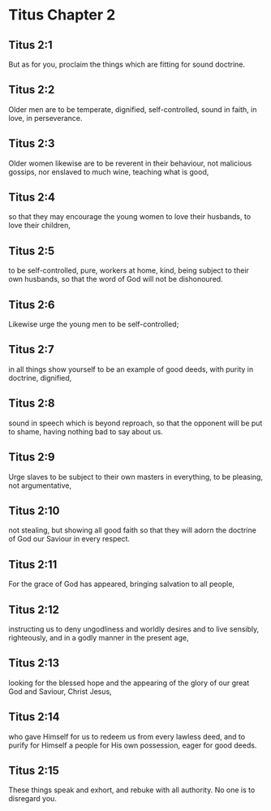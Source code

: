 # Titus Chapter 2

## Titus 2:1

But as for you, proclaim the things which are fitting for sound doctrine.

## Titus 2:2

Older men are to be temperate, dignified, self-controlled, sound in faith, in love, in perseverance.

## Titus 2:3

Older women likewise are to be reverent in their behaviour, not malicious gossips, nor enslaved to much wine, teaching what is good,

## Titus 2:4

so that they may encourage the young women to love their husbands, to love their children,

## Titus 2:5

to be self-controlled, pure, workers at home, kind, being subject to their own husbands, so that the word of God will not be dishonoured.

## Titus 2:6

Likewise urge the young men to be self-controlled;

## Titus 2:7

in all things show yourself to be an example of good deeds, with purity in doctrine, dignified,

## Titus 2:8

sound in speech which is beyond reproach, so that the opponent will be put to shame, having nothing bad to say about us.

## Titus 2:9

Urge slaves to be subject to their own masters in everything, to be pleasing, not argumentative,

## Titus 2:10

not stealing, but showing all good faith so that they will adorn the doctrine of God our Saviour in every respect.

## Titus 2:11

For the grace of God has appeared, bringing salvation to all people,

## Titus 2:12

instructing us to deny ungodliness and worldly desires and to live sensibly, righteously, and in a godly manner in the present age,

## Titus 2:13

looking for the blessed hope and the appearing of the glory of our great God and Saviour, Christ Jesus,

## Titus 2:14

who gave Himself for us to redeem us from every lawless deed, and to purify for Himself a people for His own possession, eager for good deeds.

## Titus 2:15

These things speak and exhort, and rebuke with all authority. No one is to disregard you.
